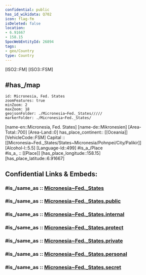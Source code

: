 ```yaml
---
confidential: public
has_id_wikidata: Q702
icon: flag-fm
isDeleted: false
location:
- 6.91667
- 158.15
SpocWebEntityId: 26894
tags:
- geo/Country
type: Country
---
```


[ISO2::FM] 
[ISO3::FSM]  

## #has_/map  




```leaflet
id: Micronesia, Fed. States
zoomFeatures: true 
minZoom: 2 
maxZoom: 18
geojsonFolder: ./Micronesia~Fed._States/////
markerFolder: ./Micronesia~Fed._States/
```

[name-en::Micronesia, Fed. States] 
[name-de::Mikronesien] 
[Area-Total::700] 
[Area-Land::0] 
has_place_continent:: [[Oceania]]  
[VehicleCode::FSM] 
Capital :: [[Micronesia~Fed._States/States~Micronesia/Pohnpei/City/Palikir]]  
[Alcohol-l::5.5] 
[Language-Id::499] 
#is_a_/Place  
#is_a_ :: [[Place]] 
[has_place_longitude::158.15] 
[has_place_latitude::6.91667] 


## Confidential Links & Embeds: 

### #is_/same_as :: [Micronesia~Fed._States](/_Standards/Earth/Continent/Australasia/Micronesia/Micronesia~Fed._States.md) 

### #is_/same_as :: [Micronesia~Fed._States.public](/_public/Earth/Continent/Australasia/Micronesia/Micronesia~Fed._States.public.md) 

### #is_/same_as :: [Micronesia~Fed._States.internal](/_internal/Earth/Continent/Australasia/Micronesia/Micronesia~Fed._States.internal.md) 

### #is_/same_as :: [Micronesia~Fed._States.protect](/_protect/Earth/Continent/Australasia/Micronesia/Micronesia~Fed._States.protect.md) 

### #is_/same_as :: [Micronesia~Fed._States.private](/_private/Earth/Continent/Australasia/Micronesia/Micronesia~Fed._States.private.md) 

### #is_/same_as :: [Micronesia~Fed._States.personal](/_personal/Earth/Continent/Australasia/Micronesia/Micronesia~Fed._States.personal.md) 

### #is_/same_as :: [Micronesia~Fed._States.secret](/_secret/Earth/Continent/Australasia/Micronesia/Micronesia~Fed._States.secret.md)

